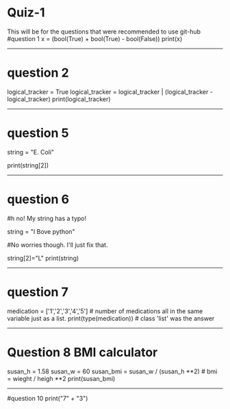 # Quiz-1
This will be for the questions that were recommended to use git-hub
#question 1
x = (bool(True) + bool(True) - bool(False))
print(x)
*******************

# question 2
logical_tracker = True
logical_tracker = logical_tracker | (logical_tracker - logical_tracker)
print(logical_tracker)
*******************

# question 5
string = "E. Coli"

print(string[2])
*******************

# question 6
#h no! My string has a typo!

string = "I Bove python"

#No worries though. I'll just fix that.

string[2]="L"
print(string)
*******************

# question 7
medication = ['1','2','3','4','5']     # number of medications all in the same variable just as a list.
print(type(medication))    # class 'list' was the answer
*******************

# Question 8 BMI calculator
susan_h = 1.58
susan_w = 60
susan_bmi = susan_w / (susan_h **2)    # bmi = wieght / heigh **2
print(susan_bmi)
*******************

#question 10
print("7" + "3")
